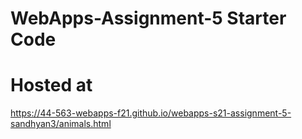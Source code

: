 # WebApps-Assignment-5 Starter Code
# Hosted at 
https://44-563-webapps-f21.github.io/webapps-s21-assignment-5-sandhyan3/animals.html
